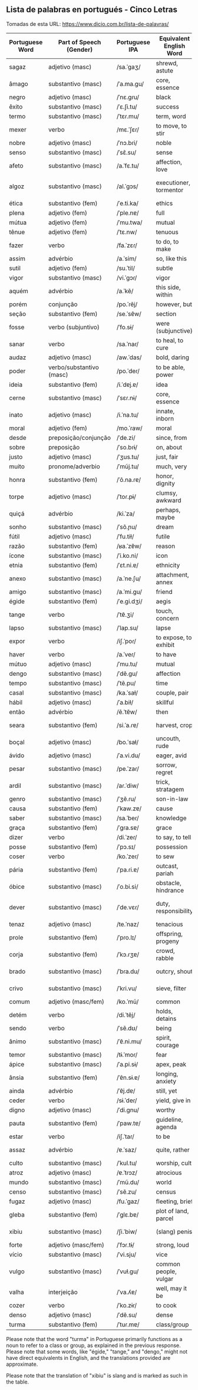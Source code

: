 ## Lista de palabras en portugués - Cinco Letras

Tomadas de esta URL: https://www.dicio.com.br/lista-de-palavras/

| Portuguese Word | Part of Speech (Gender) | Portuguese IPA | Equivalent English Word | English IPA (USA) | Equivalent Spanish Word | Spanish IPA (Latin American) | Word No. |
|-----------------|-------------------------|----------------|------------------------|------------------|-------------------------|-----------------------------|----------|
| sagaz           | adjetivo (masc)         | /sa.ˈɡaʒ/      | shrewd, astute         | /ʃruːd, əˈstuːt/ | sagaz                   | /sa'ɣas/                     |          |
| âmago           | substantivo (masc)      | /ˈa.ma.ɡu/     | core, essence          | /kɔr, ˈɛsəns/    | esencia                 | /e'sen.sja/                  |          |
| negro           | adjetivo (masc)         | /ˈnɛ.ɡɾu/      | black                  | /blæk/           | negro | /'ne.ɣɾo/   |  2009 |
| êxito           | substantivo (masc)      | /ˈɛ.ʃi.tu/     | success                | /səkˈsɛs/        | éxito                   | /'ek.si.to/                  |          |
| termo           | substantivo (masc)      | /ˈtɛɾ.mu/      | term, word             | /tɜrm, wɜrd/     | término                 | /'ter.mi.no/                 |          |
| mexer           | verbo                   | /mɛ.ˈʃɛɾ/      | to move, to stir       | /tuː muːv, tuː stɜr/ | mover                   | /mo'βer/                     |          |
| nobre           | adjetivo (masc)         | /ˈnɔ.bɾi/      | noble                  | /ˈnoʊ.bəl/       | noble                   | /'no.βle/                    |          |
| senso           | substantivo (masc)      | /ˈsɛ̃.su/      | sense                  | /sɛns/           | sentido                 | /sen'ti.do/                  |          |
| afeto           | substantivo (masc)      | /a.ˈfɛ.tu/     | affection, love        | /əˈfɛkʃən, lʌv/ | afecto                  | /a'fek.to/                   |          |
| algoz           | substantivo (masc)      | /al.ˈɡɔs/     | executioner, tormentor | /ˌɛksɪˈkjuːʃənər, tɔrˈmɛntər/ | verdugo             | /bɛrˈðu.ɣo/               |          |
| ética           | substantivo (fem)       | /ˈe.ti.ka/     | ethics                 | /ˈɛθɪks/         | ética                   | /'e.ti.ka/                   |          |
| plena           | adjetivo (fem)          | /ˈple.nɐ/      | full                   | /fʊl/            | plena                   | /'ple.na/                    |          |
| mútua           | adjetivo (fem)          | /ˈmu.twa/      | mutual                 | /ˈmjuː.tʃu.əl/   | mutua                   | /'mu.twa/                    |          |
| tênue           | adjetivo (fem)          | /ˈtɛ.nw/       | tenuous                | /ˈtɛnju.əs/      | tenue                   | /te.'nwe/                    |          |
| fazer           | verbo                   | /fa.ˈzɛɾ/      | to do, to make         | /tuː duː, tuː meɪk/ | hacer                   | /a'θer/                      |          |
| assim           | advérbio                | /a.ˈsim/       | so, like this          | /soʊ, laɪk ðɪs/  | así                     | /a'si/                       |          |
| sutil           | adjetivo (fem)          | /su.ˈtil/      | subtle                 | /ˈsʌtəl/         | sutil                   | /su'til/                     |          |
| vigor           | substantivo (masc)      | /vi.ˈɡɔɾ/     | vigor                  | /ˈvɪɡər/         | vigor                   | /bi.'ɣor/                    |          |
| aquém           | advérbio                | /a.ˈkẽ/        | this side, within     | /ðɪs saɪd, wɪðˈɪn/ | aquende                 | /a'ken.de/                   |          |
| porém           | conjunção               | /po.ˈɾẽj/      | however, but          | /haʊˈɛvɚ, bət/   | pero                    | /'pe.ɾo/                     |          |
| seção           | substantivo (fem)       | /se.ˈsɐ̃w/     | section                | /ˈsɛkʃən/        | sección                 | /se'θjon/                    |          |
| fosse           | verbo (subjuntivo)      | /ˈfo.sɨ/       | were (subjunctive)     | /wɜr/            | fuera                   | /'fwe.ɾa/                    |          |
| sanar           | verbo                   | /sa.ˈnaɾ/      | to heal, to cure       | /tuː hil, tuː kjʊr/ | sanar                   | /sa'naɾ/                     |          |
| audaz           | adjetivo (masc)         | /aw.ˈdas/      | bold, daring           | /boʊld, ˈdɛrɪŋ/ | audaz                   | /aw'ðas/                     |          |
| poder           | verbo/substantivo (masc)| /po.ˈdeɾ/      | to be able, power      | /tuː bi ˈeɪ.bl̩, ˈpaʊər/ | poder                   | /po'ðeɾ/                     |          |
| ideia           | substantivo (fem)       | /i.ˈdɐj.ɐ/     | idea                   | /aɪˈdiə/         | idea                    | /iˈðe.a/                     |          |
| cerne           | substantivo (masc)      | /ˈsɛɾ.nɨ/      | core, essence          | /kɔr, ˈɛsəns/    | meollo                  | /me'ɔ.ʝo/                    |          |
| inato           | adjetivo (masc)         | /i.ˈna.tu/     | innate, inborn         | /ɪˈneɪt, ɪnˈbɔrn/ | innato                  | /i'nːa.to/                   |          |
| moral           | adjetivo (fem)          | /mo.ˈɾaw/      | moral                  | /ˈmɔrəl/         | moral                   | /mo'ɾal/                     |          |
| desde           | preposição/conjunção    | /ˈde.zi/       | since, from            | /sɪns, frʌm/      | desde                   | /'de.se/                     |          |
| sobre           | preposição              | /ˈso.bɾɨ/      | on, about              | /ɒn, əˈbaʊt/     | sobre                   | /'so.βɾe/                    |          |
| justo           | adjetivo (masc)         | /ˈʒus.tu/      | just, fair             | /dʒʌst, fɛr/     | justo                   | /'xus.to/                    |          |
| muito           | pronome/adverbio        | /ˈmũj.tu/     | much, very             | /mʌtʃ, ˈvɛri/    | mucho                   | /'mu.ʧo/                    |          |
| honra           | substantivo (fem)       | /ˈõ.na.ɾɐ/     | honor, dignity         | /ˈɒnər, ˈdɪɡnəti/ | honra                   | /'on.ɾa/                     |          |
| torpe           | adjetivo (masc)         | /ˈtoɾ.pɨ/      | clumsy, awkward        | /ˈklʌmzi, ˈɔkwərd/ | torpe                   | /'toɾ.pe/                    |          |
| quiçá           | advérbio                | /ki.ˈza/       | perhaps, maybe         | /pɚˈhæps, ˈmeɪbi/ | quizá                   | /ki'θa/                      |          |
| sonho           | substantivo (masc)      | /ˈsõ.ɲu/       | dream                  | /drim/           | sueño                   | /'swe.ɲo/                    |          |
| fútil           | adjetivo (masc)         | /ˈfu.tiɫ/      | futile                 | /ˈfjuː.taɪl/     | fútil                   | /'fu.til/                    |          |
| razão           | substantivo (fem)       | /ʁa.ˈzɐ̃w/     | reason                 | /ˈriː.zən/       | razón                   | /ra'θon/                     |          |
| ícone           | substantivo (masc)      | /ˈi.ko.ni/     | icon                   | /ˈaɪ.kɑn/         | icono                   | /i'ko.no/                    |          |
| etnia           | substantivo (fem)       | /ˈɛt.ni.ɐ/     | ethnicity              | /ɛθˈnɪs.ə.ti/   | etnia                   | /'et.nja/                    |          |
| anexo           | substantivo (masc)      | /a.ˈne.ʃu/     | attachment, annex      | /əˈtætʃ.mənt, ˈæ.neks/ | anexo                   | /a'ne.ksɔ/                   |          |
| amigo           | substantivo (masc)      | /a.ˈmi.ɡu/     | friend                 | /frɛnd/          | amigo                   | /a'mi.ɣo/                    |          |
| égide           | substantivo (fem)       | /ˈe.ɡi.dʒi/    | aegis                  | /ˈiː.dʒɪs/       | égida                   | /'e.xi.ða/                   |          |
| tange           | verbo                   | /ˈtɐ̃.ʒi/      | touch, concern         | /tʌʧ, kənˈsɝn/   | tocar                   | /to'kaɾ/                     |          |
| lapso           | substantivo (masc)      | /ˈlap.su/      | lapse                  | /læps/           | lapsus                  | /'lap.sus/                   |          |
| expor           | verbo                   | /iʃ.ˈpoɾ/      | to expose, to exhibit  | /tu ɪkˈspoʊz, tu ɪɡˈzɪbɪt/ | exponer                 | /ekspo'neɾ/                  |          |
| haver           | verbo                   | /a.ˈveɾ/       | to have                | /tu ˈhæv/        | haber                   | /a'βeɾ/                      |          |
| mútuo           | adjetivo (masc)         | /ˈmu.tu/       | mutual                 | /ˈmjuː.tʃuəl/    | mutuo                   | /'mu.two/                    |          |
| dengo           | substantivo (masc)      | /ˈdẽ.ɡu/      | affection              | /əˈfɛk.ʃən/      | mimo                    | /'mi.mo/                     |          |
| tempo           | substantivo (masc)      | /ˈtẽ.pu/       | time                   | /taɪm/           | tiempo                  | /'tjɛm.po/                   |          |
| casal           | substantivo (masc)      | /ka.ˈsaɫ/      | couple, pair           | /ˈkʌpəl, pɛr/    | pareja                  | /pa'ɾe.xa/                   |          |
| hábil           | adjetivo (masc)         | /ˈa.biɫ/       | skillful               | /ˈskɪl.fəl/      | hábil                   | /'a.βil/                     |          |
| então           | advérbio                | /ẽ.ˈtɐ̃w/      | then                   | /ðɛn/            | entonces                | /en'ton.ses/                 |          |
| seara           | substantivo (fem)       | /si.ˈa.ɾɐ/     | harvest, crop          | /ˈhɑr.vɪst, krɑp/ | cosecha                 | /ko'se.ʧa/                  |          |
| boçal           | adjetivo (masc)         | /bo.ˈsaɫ/      | uncouth, rude          | /ʌnˈkuːθ, ruːd/ | rudo, grosero           | /'ru.ðo, ɡro'se.ɾo/         |          |
| ávido           | adjetivo (masc)         | /ˈa.vi.du/     | eager, avid            | /ˈiː.ɡər, ˈæv.ɪd/ | ávido                   | /'a.βi.ðo/                  |          |
| pesar           | substantivo (masc)      | /pe.ˈzaɾ/      | sorrow, regret         | /ˈsɑr.oʊ, rɪˈɡrɛt/ | pesar                   | /pe'saɾ/                    |          |
| ardil           | substantivo (masc)      | /aɾ.ˈdiw/      | trick, stratagem       | /trɪk, ˈstræ.tə.dʒəm/ | ardilejo                | /ar.di'le.xo/               |          |
| genro           | substantivo (masc)      | /ˈʒẽ.ɾu/      | son-in-law             | /ˈsʌn.ɪn.lɔ/      | yerno                   | /'ʝer.no/                   |          |
| causa           | substantivo (fem)       | /ˈkaw.zɐ/     | cause                  | /kɔːz/           | causa                   | /'kaw.sa/                   |          |
| saber           | substantivo (masc)      | /sa.ˈbeɾ/      | knowledge              | /ˈnɒl.ɪdʒ/       | saber                   | /sa'βeɾ/                     |          |
| graça           | substantivo (fem)       | /ˈɡɾa.sɐ/     | grace                  | /ɡreɪs/          | gracia                  | /'ɡra.sja/                   |          |
| dizer           | verbo                   | /di.ˈzeɾ/      | to say, to tell        | /tu seɪ, tu tɛl/  | decir                   | /de'θiɾ/                     |          |
| posse           | substantivo (fem)       | /ˈpɔ.sɪ/      | possession             | /pəˈzɛʃ.ən/      | posesión                | /po.se'sjon/                |          |
| coser           | verbo                   | /ko.ˈzeɾ/      | to sew                 | /tu soʊ/          | coser                   | /ko'seɾ/                    |          |
| pária           | substantivo (fem)       | /ˈpa.ɾi.ɐ/     | outcast, pariah        | /ˈaʊt.kæst, pəˈraɪə/ | páriao                  | /'pa.ɾja.o/                  |          |
| óbice           | substantivo (masc)      | /ˈo.bi.si/     | obstacle, hindrance    | /ˈɑbstəkəl, ˈhɪn.drəns/ | obstáculo               | /ob'sta.ku.lo/               |          |
| dever           | substantivo (masc)      | /ˈde.vɛɾ/      | duty, responsibility   | /ˈduː.ti, rɪˌspɒn.səˈbɪl.ə.ti/ | deber                   | /de'βer/                    |          |
| tenaz           | adjetivo (masc)        | /te.ˈnaz/      | tenacious              | /təˈneɪ.ʃəs/    | tenaz                   | /te'nas/                     |          |
| prole           | substantivo (fem)       | /ˈpɾo.lɪ/      | offspring, progeny     | /ˈɔf.spriŋ, ˈprɑ.dʒə.ni/ | prole                   | /'pro.le/                    |          |
| corja           | substantivo (fem)       | /ˈkɔ.ɾʒɐ/     | crowd, rabble          | /kraʊd, ˈræb.əl/ | canalla                 | /ka'na.ʎa/                  |          |
| brado           | substantivo (masc)      | /ˈbɾa.du/      | outcry, shout          | /ˈaʊt.kraɪ, ʃaʊt/ | clamor                  | /kla'mor/                   |          |
| crivo           | substantivo (masc)      | /ˈkɾi.vu/      | sieve, filter          | /sɪv, ˈfɪl.tər/ | criba, tamiz            | /'kɾi.βa, ta'mis/           |          |
| comum           | adjetivo (masc/fem)     | /ko.ˈmũ/       | common                 | /ˈkɒm.ən/        | común                   | /ko'mun/                    |          |
| detém           | verbo                   | /di.ˈtẽj/      | holds, detains         | /hoʊldz, dɪˈteɪnz/ | detiene                 | /de'tje.ne/                 |          |
| sendo           | verbo                   | /ˈsẽ.dʊ/      | being                  | /ˈbiɪŋ/           | siendo                  | /'sjen.do/                  |          |
| ânimo           | substantivo (masc)      | /ˈɐ̃.ni.mu/    | spirit, courage        | /ˈspɪr.ɪt, ˈkɜːr.ɪdʒ/ | ánimo                   | /'a.ni.mo/                  |          |
| temor           | substantivo (masc)      | /tɨ.ˈmoɾ/      | fear                   | /fɪr/            | temor                   | /te'mor/                    |          |
| ápice           | substantivo (masc)      | /ˈa.pi.sɨ/     | apex, peak             | /ˈeɪ.pɛks, piːk/ | ápice                   | /'a.pi.se/                  |          |
| ânsia           | substantivo (fem)       | /ˈɐ̃n.sɨ.ɐ/    | longing, anxiety       | /ˈlɒŋ.ɪŋ, æŋˈzaɪ.ə.ti/ | ansia                   | /'an.sja/                   |          |
| ainda           | advérbio                | /ˈɐ̃j.dɐ/      | still, yet             | /stɪl, jɛt/      | aún                     | /'a.un/                     |          |
| ceder           | verbo                   | /sɨ.ˈdeɾ/      | yield, give in         | /jiːld, ɡɪv ɪn/ | ceder                   | /θe'ðeɾ/                    |          |
| digno           | adjetivo (masc)         | /ˈdi.ɡnu/      | worthy                 | /ˈwɜr.ði/        | digno                   | /'diɡ.no/                   |          |
| pauta           | substantivo (fem)       | /ˈpaw.tɐ/     | guideline, agenda      | /ˈɡaɪd.laɪn, əˈdʒɛn.də/ | pauta                   | /'paw.ta/                   |          |
| estar           | verbo                   | /iʃ.ˈtaɾ/     | to be                  | /tu bi/           | estar                   | /es'taɾ/                    |          |
| assaz           | advérbio                | /ɐ.ˈsaz/      | quite, rather          | /kwaɪt, ˈræð.ər/ | bastante                | /ban'tan.te/                |          |
| culto           | substantivo (masc)      | /ˈkul.tu/      | worship, cult          | /ˈwɜr.ʃɪp, kʌlt/ | culto                   | /'kul.to/                   |          |
| atroz           | adjetivo (masc)         | /ɐ.ˈtɾɔz/      | atrocious              | /əˈtroʊ.ʃəs/    | atroz                   | /a'tɾos/                    |          |
| mundo           | substantivo (masc)      | /ˈmũ.du/       | world                  | /wɜrld/          | mundo                   | /'mun.do/                   |          |
| censo           | substantivo (masc)      | /ˈsẽ.zu/       | census                 | /ˈsɛn.səs/        | censo                   | /'sen.so/                   |          |
| fugaz           | adjetivo (masc)         | /fu.ˈɡaz/      | fleeting, brief        | /ˈfliː.tɪŋ, briːf/ | fugaz                   | /fu'ɣaz/                    |          |
| gleba           | substantivo (fem)       | /ˈɡlɛ.bɐ/      | plot of land, parcel   | /plɒt ʌv lænd, ˈpɑːr.səl/ | gleba                   | /'ɡle.βa/                   |          |
| xibiu           | substantivo (masc)      | /ʃi.ˈbiw/      | (slang) penis          | /ˈpiː.nɪs/        | (slang) pene            | /'pe.ne/                    |          |
| forte           | adjetivo (masc/fem)     | /ˈfɔɾ.tɨ/      | strong, loud           | /strɒŋ, laʊd/    | fuerte                  | /'fweɾ.te/                  |          |
| vício           | substantivo (masc)      | /ˈvi.sju/      | vice                   | /vaɪs/            | vicio                   | /'bi.sjo/                   |          |
| vulgo           | substantivo (masc)      | /ˈvuɫ.ɡu/     | common people, vulgar  | /ˈkɒm.ən ˈpiː.pəl, ˈvʌl.ɡər/ | vulgo                   | /'bul.ɣo/                   |          |
| valha           | interjeição             | /ˈva.ʎɐ/      | well, may it be        | /wɛl, meɪ ɪt bi/ | ¡vaya!                  | /'ba.ʝa/                    |          |
| cozer           | verbo                   | /ˈko.zɨɾ/      | to cook                | /tu kʊk/          | cocer                   | /ko'seɾ/                    |          |
| denso           | adjetivo (masc)         | /ˈdẽ.su/       | dense                  | /dɛns/            | denso                   | /'den.so/                   |          |
| turma           | substantivo (fem)  | /ˈtuɾ.mɐ/  | class/group   | /klæs/    | grupo/clase      | /ˈɡɾupo/      |  2008  |

Please note that the word "turma" in Portuguese primarily functions as a noun to refer to a class or group, as explained in the previous response.
Please note that some words, like "égide," "tange," and "dengo," might not have direct equivalents in English, and the translations provided are approximate.

Please note that the translation of "xibiu" is slang and is marked as such in the table.
